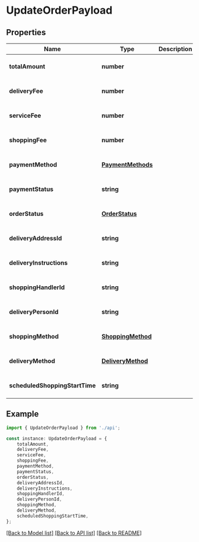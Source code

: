 # UpdateOrderPayload


## Properties

Name | Type | Description | Notes
------------ | ------------- | ------------- | -------------
**totalAmount** | **number** |  | [optional] [default to undefined]
**deliveryFee** | **number** |  | [optional] [default to undefined]
**serviceFee** | **number** |  | [optional] [default to undefined]
**shoppingFee** | **number** |  | [optional] [default to undefined]
**paymentMethod** | [**PaymentMethods**](PaymentMethods.md) |  | [optional] [default to undefined]
**paymentStatus** | **string** |  | [optional] [default to undefined]
**orderStatus** | [**OrderStatus**](OrderStatus.md) |  | [optional] [default to undefined]
**deliveryAddressId** | **string** |  | [optional] [default to undefined]
**deliveryInstructions** | **string** |  | [optional] [default to undefined]
**shoppingHandlerId** | **string** |  | [optional] [default to undefined]
**deliveryPersonId** | **string** |  | [optional] [default to undefined]
**shoppingMethod** | [**ShoppingMethod**](ShoppingMethod.md) |  | [optional] [default to undefined]
**deliveryMethod** | [**DeliveryMethod**](DeliveryMethod.md) |  | [optional] [default to undefined]
**scheduledShoppingStartTime** | **string** |  | [optional] [default to undefined]

## Example

```typescript
import { UpdateOrderPayload } from './api';

const instance: UpdateOrderPayload = {
    totalAmount,
    deliveryFee,
    serviceFee,
    shoppingFee,
    paymentMethod,
    paymentStatus,
    orderStatus,
    deliveryAddressId,
    deliveryInstructions,
    shoppingHandlerId,
    deliveryPersonId,
    shoppingMethod,
    deliveryMethod,
    scheduledShoppingStartTime,
};
```

[[Back to Model list]](../README.md#documentation-for-models) [[Back to API list]](../README.md#documentation-for-api-endpoints) [[Back to README]](../README.md)
